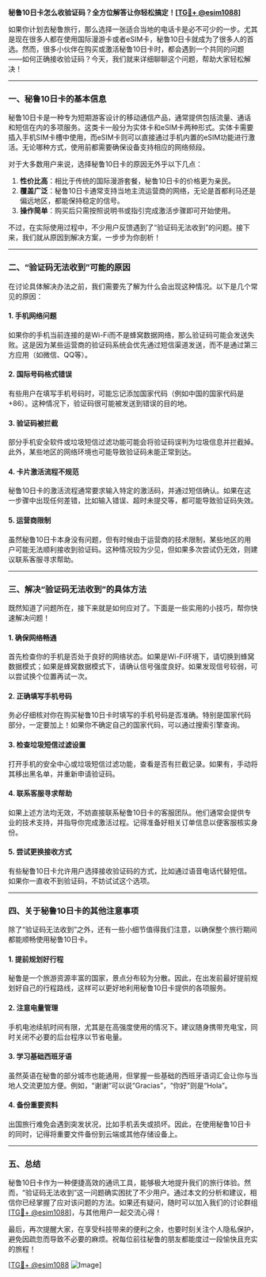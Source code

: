 **秘鲁10日卡怎么收验证码？全方位解答让你轻松搞定！[[TG💪+ @esim1088](https://t.me/s/esim1088)]**

如果你计划去秘鲁旅行，那么选择一张适合当地的电话卡是必不可少的一步。尤其是现在很多人都在使用国际漫游卡或者eSIM卡，秘鲁10日卡就成为了很多人的首选。然而，很多小伙伴在购买或激活秘鲁10日卡时，都会遇到一个共同的问题——如何正确接收验证码？今天，我们就来详细聊聊这个问题，帮助大家轻松解决！

---

### **一、秘鲁10日卡的基本信息**

秘鲁10日卡是一种专为短期游客设计的移动通信产品，通常提供包括流量、通话和短信在内的多项服务。这类卡一般分为实体卡和eSIM卡两种形式。实体卡需要插入手机SIM卡槽中使用，而eSIM卡则可以直接通过手机内置的eSIM功能进行激活。无论哪种方式，使用前都需要确保设备支持相应的网络频段。

对于大多数用户来说，选择秘鲁10日卡的原因无外乎以下几点：

1. **性价比高**：相比于传统的国际漫游套餐，秘鲁10日卡的价格更为亲民。
2. **覆盖广泛**：秘鲁10日卡通常支持当地主流运营商的网络，无论是首都利马还是偏远地区，都能保持稳定的信号。
3. **操作简单**：购买后只需按照说明书或指引完成激活步骤即可开始使用。

不过，在实际使用过程中，不少用户反馈遇到了“验证码无法收到”的问题。接下来，我们就从原因到解决方案，一步步为你剖析！

---

### **二、“验证码无法收到”可能的原因**

在讨论具体解决办法之前，我们需要先了解为什么会出现这种情况。以下是几个常见的原因：

#### **1. 手机网络问题**
如果你的手机当前连接的是Wi-Fi而不是蜂窝数据网络，那么验证码可能会发送失败。这是因为某些运营商的验证码系统会优先通过短信渠道发送，而不是通过第三方应用（如微信、QQ等）。

#### **2. 国际号码格式错误**
有些用户在填写手机号码时，可能忘记添加国家代码（例如中国的国家代码是+86）。这种情况下，验证码很可能被发送到错误的目的地。

#### **3. 验证码被拦截**
部分手机安全软件或垃圾短信过滤功能可能会将验证码误判为垃圾信息并拦截掉。此外，某些地区的网络环境也可能导致验证码未能正常到达。

#### **4. 卡片激活流程不规范**
秘鲁10日卡的激活流程通常要求输入特定的激活码，并通过短信确认。如果在这一步骤中出现任何差错，比如输入错误、超时未提交等，都可能导致验证码失效。

#### **5. 运营商限制**
虽然秘鲁10日卡本身没有问题，但有时候由于运营商的技术限制，某些地区的用户可能无法顺利接收到验证码。这种情况较为少见，但如果多次尝试仍无效，则建议联系客服寻求帮助。

---

### **三、解决“验证码无法收到”的具体方法**

既然知道了问题所在，接下来就是如何应对了。下面是一些实用的小技巧，帮你快速解决问题！

#### **1. 确保网络畅通**
首先检查你的手机是否处于良好的网络状态。如果是Wi-Fi环境下，请切换到蜂窝数据模式；如果是蜂窝数据模式下，请确认信号强度良好。如果发现信号较弱，可以尝试换个位置再试一次。

#### **2. 正确填写手机号码**
务必仔细核对你在购买秘鲁10日卡时填写的手机号码是否准确。特别是国家代码部分，一定要加上！如果你不确定自己的国家代码，可以通过搜索引擎查询。

#### **3. 检查垃圾短信过滤设置**
打开手机的安全中心或垃圾短信过滤功能，查看是否有拦截记录。如果有，手动将其移出黑名单，并重新申请验证码。

#### **4. 联系客服寻求帮助**
如果上述方法均无效，不妨直接联系秘鲁10日卡的客服团队。他们通常会提供专业的技术支持，并指导你完成激活过程。记得准备好相关订单信息以便客服核实身份。

#### **5. 尝试更换接收方式**
有些秘鲁10日卡允许用户选择接收验证码的方式，比如通过语音电话代替短信。如果你一直收不到验证码，不妨试试这个选项。

---

### **四、关于秘鲁10日卡的其他注意事项**

除了“验证码无法收到”之外，还有一些小细节值得我们注意，以确保整个旅行期间都能顺畅使用秘鲁10日卡。

#### **1. 提前规划好行程**
秘鲁是一个旅游资源丰富的国家，景点分布较为分散。因此，在出发前最好提前规划好自己的行程路线，这样可以更好地利用秘鲁10日卡提供的各项服务。

#### **2. 注意电量管理**
手机电池续航时间有限，尤其是在高强度使用的情况下。建议随身携带充电宝，同时关闭不必要的后台程序以节省电量。

#### **3. 学习基础西班牙语**
虽然英语在秘鲁的部分城市也能通用，但掌握一些基础的西班牙语词汇会让你与当地人交流更加方便。例如，“谢谢”可以说“Gracias”，“你好”则是“Hola”。

#### **4. 备份重要资料**
出国旅行难免会遇到突发状况，比如手机丢失或损坏。因此，在使用秘鲁10日卡的同时，记得将重要文件备份到云端或其他存储设备上。

---

### **五、总结**

秘鲁10日卡作为一种便捷高效的通讯工具，能够极大地提升我们的旅行体验。然而，“验证码无法收到”这一问题确实困扰了不少用户。通过本文的分析和建议，相信你已经掌握了应对该问题的方法。如果还有疑问，随时可以加入我们的讨论群组[[TG💪+ @esim1088](https://t.me/s/esim1088)]，与其他用户一起交流心得！

最后，再次提醒大家，在享受科技带来的便利之余，也要时刻关注个人隐私保护，避免因疏忽而导致不必要的麻烦。祝每位前往秘鲁的朋友都能度过一段愉快且充实的旅程！

[[TG💪+ @esim1088](https://t.me/s/esim1088) ![Image](https://i.postimg.cc/4NQfJmqS/Snipaste-2025-05-13-00-14-12.png)]